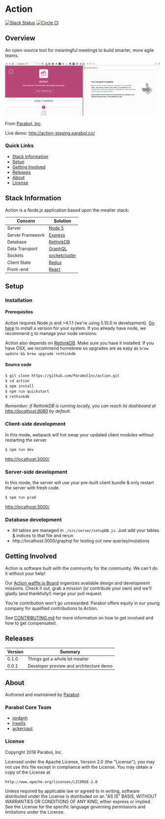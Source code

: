 # Action

[![Slack Status](http://slackin.parabol.co/badge.svg)](http://slackin.parabol.co/)
[![Circle CI](https://img.shields.io/circleci/project/parabol/action/master.svg)](https://circleci.com/gh/ParabolInc/action)

## Overview

An open-source tool for meaningful meetings to build smarter, more
agile teams.

![Action Screencap Image](./docs/images/20160207_Action_Snapshot.gif)

From [Parabol, Inc](http://parabol.co).

Live demo: http://action-staging.parabol.co/

### Quick Links

* [Stack Information](#stack-information)
* [Setup](#setup)
* [Getting Involved](#getting-involved)
* [Releases](#releases)
* [About](#about)
* [License](#license)

## Stack Information

Action is a Node.js application based upon the meatier stack:

| Concern            | Solution                                     |
|--------------------|----------------------------------------------|
| Server             | [Node 5](https://nodejs.org/)                |
| Server Framework   | [Express](http://expressjs.com/)             |
| Database           | [RethinkDB](https://www.rethinkdb.com/)      |
| Data Transport     | [GraphQL](https://github.com/graphql/graphql-js) |
| Sockets            | [socketcluster](http://socketcluster.io/)    |
| Client State       | [Redux](http://redux.js.org/)                |
| Front-end          | [React](https://facebook.github.io/react/)   |


## Setup

### Installation

#### Prerequisites

Action requires Node.js and >4.1.1 (we're using 5.10.0 in development).
[Go here](https://nodejs.org/) to install a version for your system.
If you already have node, we recommend [n](https://github.com/tj/n) to manage your node versions.

Action also depends on [RethinkDB](https://rethinkdb.com/). Make sure you have it installed.
If you have OSX, we recommend homebrew so upgrades are as easy as `brew update && brew upgrade rethinkdb`

#### Source code

```bash
$ git clone https://github.com/ParabolInc/action.git
$ cd action
$ npm install
$ npm run quickstart
$ rethinkdb
```
_Remember: if RethinkDB is running locally, you can reach its dashboard at
[http://localhost:8080](http://localhost:8080) by default._

### Client-side development

In this mode, webpack will hot swap your updated client modules without restarting the server.
```bash
$ npm run dev
```
[http://localhost:3000/](http://localhost:3000/)

### Server-side development

In this mode, the server will use your pre-built client bundle & only restart the server with fresh code. 
```bash
$ npm run prod
```
[http://localhost:3000/](http://localhost:3000/)

### Database development
- All tables are managed in `./src/server/setupDB.js`. Just add your tables & indices to that file and rerun
- http://localhost:3000/graphql for testing out new queries/mutations

## Getting Involved

Action is software built with the community for the community. We can't do
it without your help!

Our [Action waffle.io Board](https://waffle.io/ParabolInc/action) organizes
available design and development missions. Check it out, grab a mission
(or contribute your own) and we'll gladly (and thankfully!) merge your pull
request.

You're contribution won't go unrewarded: Parabol offers equity in our
young company for qualified contributions to Action.

See [CONTRIBUTING.md](./CONTRIBUTING.md) for more information on how to
get involved and how to get compensated.

## Releases

| Version            | Summary                                      |
|--------------------|----------------------------------------------|
| 0.1.0              | Things got a whole lot meatier               |
| 0.0.1              | Developer preview and architecture demo      |

## About

Authored and maintained by [Parabol](http://parabol.co).

### Parabol Core Team

* [jordanh](https://github.com/jordanh)
* [jrwells](https://github.com/jrwells)
* [ackernaut](https://github.com/ackernaut)

### License

Copyright 2016 Parabol, Inc.

Licensed under the Apache License, Version 2.0 (the "License");
you may not use this file except in compliance with the License.
You may obtain a copy of the License at

    http://www.apache.org/licenses/LICENSE-2.0

Unless required by applicable law or agreed to in writing, software
distributed under the License is distributed on an "AS IS" BASIS,
WITHOUT WARRANTIES OR CONDITIONS OF ANY KIND, either express or implied.
See the License for the specific language governing permissions and
limitations under the License.
